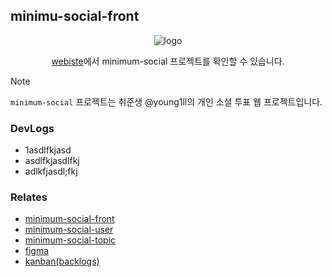 
## minimu-social-front
<center>

![logo](https://d30zekycd4jxe2.cloudfront.net/resources/minimum-social.png)

[webiste](https://minimum-social.com)에서 minimum-social 프로젝트를 확인할 수 있습니다.
</center>

> [!NOTE]
> `minimum-social` 프로젝트는 취준생 @young1ll의 개인 소셜 투표 웹 프로젝트입니다.

### DevLogs
- 1asdlfkjasd
- asdlfkjasdlfkj
- adlkfjasdl;fkj

### Relates
- [minimum-social-front](https://github.com/young1ll/minimum-social-front)
- [minimum-social-user](https://github.com/young1ll/minimum-social-user)
- [minimum-social-topic](https://github.com/young1ll/minimum-social-topic)
- [figma](https://www.figma.com/file/8pzfJXhAs6LbHQogLRB9RY/minimum-social?type=design&node-id=0%3A1&mode=design&t=eZIvfwfK4bUCkKmh-1)
- [kanban(backlogs)](https://github.com/users/young1ll/projects/4)